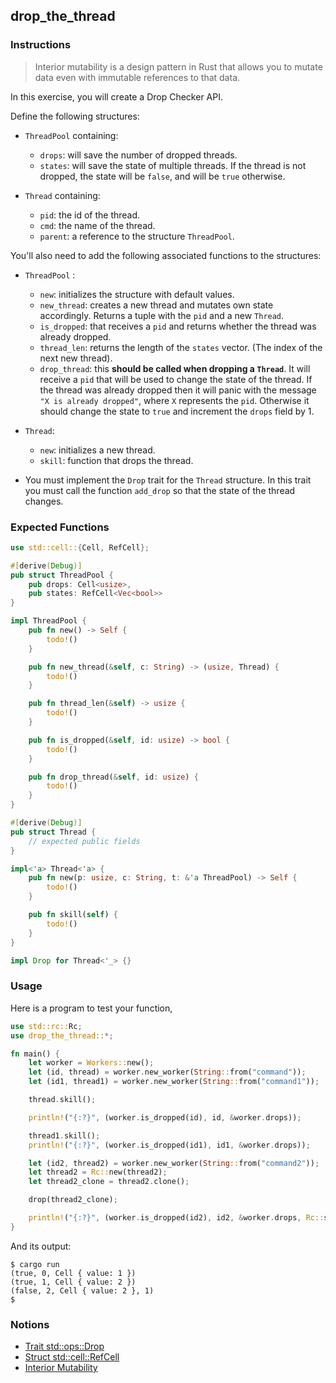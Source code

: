 ## drop_the_thread

### Instructions

> Interior mutability is a design pattern in Rust that allows you to mutate data even with immutable references to that data.

In this exercise, you will create a Drop Checker API.

Define the following structures:

- `ThreadPool` containing:

  - `drops`: will save the number of dropped threads.
  - `states`: will save the state of multiple threads. If the thread is not dropped, the state will be `false`, and will be `true` otherwise.

- `Thread` containing:
  - `pid`: the id of the thread.
  - `cmd`: the name of the thread.
  - `parent`: a reference to the structure `ThreadPool`.

You'll also need to add the following associated functions to the structures:

- `ThreadPool` :

  - `new`: initializes the structure with default values.
  - `new_thread`: creates a new thread and mutates own state accordingly. Returns a tuple with the `pid` and a new `Thread`.
  - `is_dropped`: that receives a `pid` and returns whether the thread was already dropped.
  - `thread_len`: returns the length of the `states` vector. (The index of the next new thread).
  - `drop_thread`: this **should be called when dropping a `Thread`**. It will receive a `pid` that will be used to change the state of the thread. If the thread was already dropped then it will panic with the message `"X is already dropped"`, where `X` represents the `pid`. Otherwise it should change the state to `true` and increment the `drops` field by 1.

- `Thread`:

  - `new`: initializes a new thread.
  - `skill`: function that drops the thread.

- You must implement the `Drop` trait for the `Thread` structure. In this trait you must call the function `add_drop` so that the state of the thread changes.

### Expected Functions

```rust
use std::cell::{Cell, RefCell};

#[derive(Debug)]
pub struct ThreadPool {
    pub drops: Cell<usize>,
    pub states: RefCell<Vec<bool>>
}

impl ThreadPool {
    pub fn new() -> Self {
        todo!()
    }

    pub fn new_thread(&self, c: String) -> (usize, Thread) {
        todo!()
    }

    pub fn thread_len(&self) -> usize {
        todo!()
    }

    pub fn is_dropped(&self, id: usize) -> bool {
        todo!()
    }

    pub fn drop_thread(&self, id: usize) {
        todo!()
    }
}

#[derive(Debug)]
pub struct Thread {
    // expected public fields
}

impl<'a> Thread<'a> {
    pub fn new(p: usize, c: String, t: &'a ThreadPool) -> Self {
        todo!()
    }

    pub fn skill(self) {
        todo!()
    }
}

impl Drop for Thread<'_> {}
```

### Usage

Here is a program to test your function,

```rust
use std::rc::Rc;
use drop_the_thread::*;

fn main() {
    let worker = Workers::new();
    let (id, thread) = worker.new_worker(String::from("command"));
    let (id1, thread1) = worker.new_worker(String::from("command1"));

    thread.skill();

    println!("{:?}", (worker.is_dropped(id), id, &worker.drops));

    thread1.skill();
    println!("{:?}", (worker.is_dropped(id1), id1, &worker.drops));

    let (id2, thread2) = worker.new_worker(String::from("command2"));
    let thread2 = Rc::new(thread2);
    let thread2_clone = thread2.clone();

    drop(thread2_clone);

    println!("{:?}", (worker.is_dropped(id2), id2, &worker.drops, Rc::strong_count(&thread2)));
}
```

And its output:

```console
$ cargo run
(true, 0, Cell { value: 1 })
(true, 1, Cell { value: 2 })
(false, 2, Cell { value: 2 }, 1)
$
```

### Notions

- [Trait std::ops::Drop](https://doc.rust-lang.org/std/ops/trait.Drop.html)
- [Struct std::cell::RefCell](https://doc.rust-lang.org/std/cell/struct.RefCell.html)
- [Interior Mutability](https://doc.rust-lang.org/book/ch15-05-interior-mutability.html)
